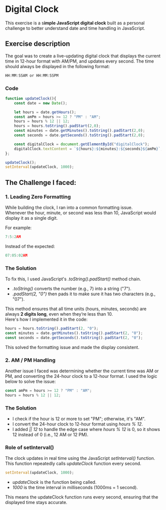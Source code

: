 # Digital Clock
This exercise is a s**imple JavaScript digital clock** built as a personal challenge to better understand date and time handling in JavaScript.

## Exercise description
The goal was to create a live-updating digital clock that displays the current time in 12-hour format with AM/PM, and updates every second. The time should always be displayed in the following format:

```javascript
HH:MM:SSAM or HH:MM:SSPM
```

### Code
```javascript
function updateClock(){
    const date = new Date();

    let hours = date.getHours();
    const amPm = hours >= 12 ? "PM" : "AM";
    hours = hours % 12 || 12;
    hours = hours.toString().padStart(2,0);
    const minutes = date.getMinutes().toString().padStart(2,0);
    const seconds = date.getSeconds().toString().padStart(2,0);

    const digitalClock = document.getElementById("digitalClock");
    digitalClock.textContent = `${hours}:${minutes}:${seconds}${amPm}`;
};

updateClock();
setInterval(updateClock, 1000);
```

## The Challenge I faced:
### 1. Leading Zero Formatting
While building the clock, I ran into a common formatting issue.  
Whenever the hour, minute, or second was less than 10, JavaScript would display it as a single digit.

For example:
```javascript
7:5:2AM
```
Instead of the expected:
```javascript
07:05:02AM
```

### The Solution
To fix this, I used JavaScript's *.toString().padStart()* method chain. 
- *.toString()* converts the number (e.g., 7) into a string ("7").
- *.padStart(2, "0")* then pads it to make sure it has two characters (e.g., "07").

This method ensures that all time units (hours, minutes, seconds) are always **2 digits long**, even when they’re less than 10.  
Here's how I implemented it in the code: 

```javascript
hours = hours.toString().padStart(2, "0");
const minutes = date.getMinutes().toString().padStart(2, "0");
const seconds = date.getSeconds().toString().padStart(2, "0");
```
This solved the formatting issue and made the display consistent.

### 2. AM / PM Handling
Another issue I faced was determining whether the current time was AM or PM, and converting the 24-hour clock to a 12-hour format.
I used the logic below to solve the issue:

```javascript
const amPm = hours >= 12 ? "PM" : "AM";
hours = hours % 12 || 12;
```

### The Solution
- I check if the hour is 12 or more to set "PM"; otherwise, it's "AM".
- I convert the 24-hour clock to 12-hour format using *hours % 12*.
- I added *|| 12* to handle the edge case where *hours % 12* is 0, so it shows 12 instead of 0 (i.e., 12 AM or 12 PM).

### Role of setInterval()
The clock updates in real time using the JavaScript *setInterval()* function. This function repeatedly calls *updateClock* function every second.

```javascript
setInterval(updateClock, 1000);
```
- *updateClock* is the function being called.  
- *1000* is the time interval in milliseconds (1000ms = 1 second).  

This means the updateClock function runs every second, ensuring that the displayed time stays accurate.
